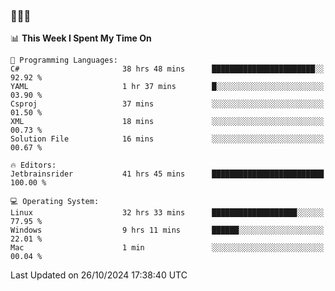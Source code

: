 ### 👋👋👋
<!--START_SECTION:waka-->
📊 **This Week I Spent My Time On** 

```text
💬 Programming Languages: 
C#                       38 hrs 48 mins      ███████████████████████░░   92.92 % 
YAML                     1 hr 37 mins        █░░░░░░░░░░░░░░░░░░░░░░░░   03.90 % 
Csproj                   37 mins             ░░░░░░░░░░░░░░░░░░░░░░░░░   01.50 % 
XML                      18 mins             ░░░░░░░░░░░░░░░░░░░░░░░░░   00.73 % 
Solution File            16 mins             ░░░░░░░░░░░░░░░░░░░░░░░░░   00.67 % 

🔥 Editors: 
Jetbrainsrider           41 hrs 45 mins      █████████████████████████   100.00 % 

💻 Operating System: 
Linux                    32 hrs 33 mins      ███████████████████░░░░░░   77.95 % 
Windows                  9 hrs 11 mins       ██████░░░░░░░░░░░░░░░░░░░   22.01 % 
Mac                      1 min               ░░░░░░░░░░░░░░░░░░░░░░░░░   00.04 % 
```


 Last Updated on 26/10/2024 17:38:40 UTC
<!--END_SECTION:waka-->
